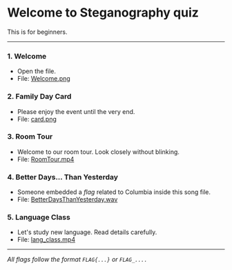
# Welcome to Steganography quiz

This is for beginners.

---

### 1. **Welcome**
- Open the file.
- File: [Welcome.png](https://github.com/mio-mio/Quiz_Beginner/blob/main/Welcome.png)

### 2. **Family Day Card**
- Please enjoy the event until the very end.
- File: [card.png](https://github.com/mio-mio/Quiz_Beginner/blob/main/card.png)

### 3. **Room Tour**
- Welcome to our room tour. Look closely without blinking.
- File: [RoomTour.mp4](https://github.com/mio-mio/Quiz_Beginner/blob/main/RoomTour.mp4)

### 4. **Better Days... Than Yesterday**
- Someone embedded a *flag* related to Columbia inside this song file.
- File: [BetterDaysThanYesterday.wav](https://github.com/mio-mio/Quiz_Beginner/blob/main/BetterDaysThanYesterday.wav)

### 5. **Language Class**
- Let's study new language. Read details carefully.
- File: [lang_class.mp4](https://github.com/mio-mio/Quiz_Beginner/blob/main/lang_class.mp4)

---

*All flags follow the format `FLAG{...}` or `FLAG_....`*
